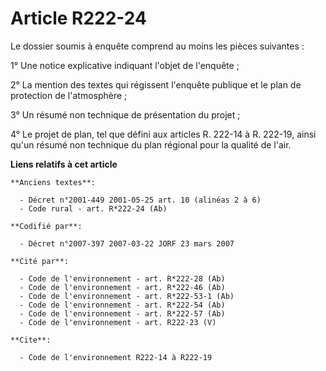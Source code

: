 # Article R222-24

Le dossier soumis à enquête comprend au moins les pièces suivantes :

1° Une notice explicative indiquant l'objet de l'enquête ;

2° La mention des textes qui régissent l'enquête publique et le plan de protection de l'atmosphère ;

3° Un résumé non technique de présentation du projet ;

4° Le projet de plan, tel que défini aux articles R. 222-14 à R. 222-19, ainsi qu'un résumé non technique du plan régional
pour la qualité de l'air.

**Liens relatifs à cet article**

	**Anciens textes**:

	  - Décret n°2001-449 2001-05-25 art. 10 (alinéas 2 à 6)
	  - Code rural - art. R*222-24 (Ab)

	**Codifié par**:

	  - Décret n°2007-397 2007-03-22 JORF 23 mars 2007

	**Cité par**:

	  - Code de l'environnement - art. R*222-28 (Ab)
	  - Code de l'environnement - art. R*222-46 (Ab)
	  - Code de l'environnement - art. R*222-53-1 (Ab)
	  - Code de l'environnement - art. R*222-54 (Ab)
	  - Code de l'environnement - art. R*222-57 (Ab)
	  - Code de l'environnement - art. R222-23 (V)

	**Cite**:

	  - Code de l'environnement R222-14 à R222-19
